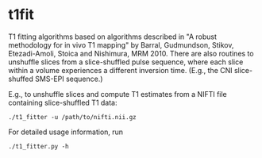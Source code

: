 t1fit
=====

T1 fitting algorithms based on algorithms described in "A robust methodology for in vivo T1 mapping" by Barral, Gudmundson, Stikov, Etezadi-Amoli, Stoica and Nishimura, MRM 2010. There are also routines to unshuffle slices from a slice-shuffled pulse sequence, where each slice within a volume experiences a different inversion time. (E.g., the CNI slice-shuffed SMS-EPI sequence.)

E.g., to unshuffle slices and compute T1 estimates from a NIFTI file containing slice-shuffled T1 data:

    ./t1_fitter -u /path/to/nifti.nii.gz

For detailed usage information, run

    ./t1_fitter.py -h

